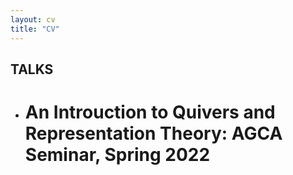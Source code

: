 ```yaml
---
layout: cv
title: "CV"
---
```


## TALKS
* # An Introuction to Quivers and Representation Theory: AGCA Seminar, Spring 2022
